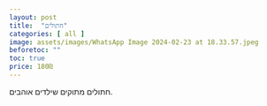 ```yaml
---
layout: post
title:  "חתולים"
categories: [ all ]
image: assets/images/WhatsApp Image 2024-02-23 at 18.33.57.jpeg
beforetoc: ""
toc: true
price: 180₪
---
```


חתולים מתוקים שילדים אוהבים.